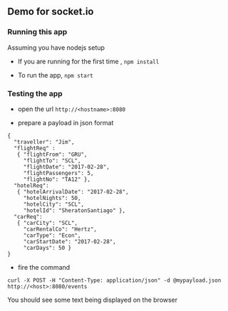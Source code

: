 ## Demo for socket.io

### Running this app

Assuming you have nodejs setup

  * If you are running for the first time , `npm install` 

  * To run the app, `npm start`

### Testing the app

  * open the url `http://<hostname>:8080`

  * prepare a payload in json format

  ```
  { 
    "traveller": "Jim",  
    "flightReq" : 
     { "flightFrom": "GRU",
       "flightTo": "SCL",
       "flightDate": "2017-02-28",
       "flightPassengers": 5,
       "flightNo": "TA12" },
    "hotelReq": 
     { "hotelArrivalDate": "2017-02-28",
       "hotelNights": 50,
       "hotelCity": "SCL",
       "hotelId": "SheratonSantiago" },
    "carReq": 
     { "carCity": "SCL",
       "carRentalCo": "Hertz",
       "carType": "Econ",
       "carStartDate": "2017-02-28",
       "carDays": 50 } 
  }
 ```


  * fire the command 

  `curl -X POST -H "Content-Type: application/json" -d @mypayload.json http://<host>:8080/events`

  You should see some text being displayed on the browser
